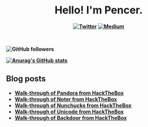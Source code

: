 <p>
  <h1 align="center"><b>Hello! I'm Pencer.</h1>
</p>
<p align="center">
 <a href="https://twitter.com/pencer_io"><img src="https://img.shields.io/badge/twitter-%231DA1F2.svg?&style=for-the-badge&logo=twitter&logoColor=white" alt="Twitter"  /></a>
 <a href="https://pencer.medium.com"><img src="https://img.shields.io/badge/medium-%2312100E.svg?&style=for-the-badge&logo=medium&logoColor=white" alt="Medium" /></a>
</p>
<br />

![GitHub followers](https://img.shields.io/github/followers/pencer-io?style=social)

[![Anurag's GitHub stats](https://github-readme-stats.vercel.app/api?username=pencer-io)](https://github.com/anuraghazra/github-readme-stats)

## Blog posts
<!-- BLOG-POST-LIST:START -->
- [Walk-through of Pandora from HackTheBox](https://pencer.io/ctf/ctf-htb-pandora/)
- [Walk-through of Noter from HackTheBox](https://pencer.io/ctf/ctf-htb-noter-protected/)
- [Walk-through of Nunchucks from HackTheBox](https://pencer.io/ctf/ctf-htb-nunchucks/)
- [Walk-through of Unicode from HackTheBox](https://pencer.io/ctf/ctf-htb-unicode/)
- [Walk-through of Backdoor from HackTheBox](https://pencer.io/ctf/ctf-htb-backdoor/)
<!-- BLOG-POST-LIST:END -->
